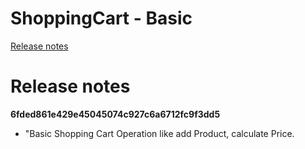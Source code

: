 # ShoppingCart - Basic

<a href="#release-notes" target="target">Release notes</a>

# Release notes

**6fded861e429e45045074c927c6a6712fc9f3dd5**

* "Basic Shopping Cart Operation like add Product, calculate Price.
